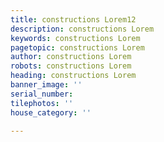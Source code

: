 ```yaml
---
title: constructions Lorem12
description: constructions Lorem
keywords: constructions Lorem
pagetopic: constructions Lorem
author: constructions Lorem
robots: constructions Lorem
heading: constructions Lorem
banner_image: ''
serial_number: 
tilephotos: ''
house_category: ''

---
```

